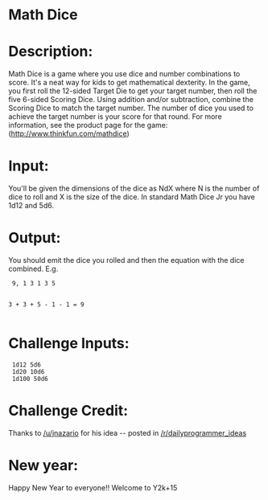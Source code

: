 # Math Dice
<div class="md"><h1>Description:</h1>
<p>Math Dice is a game where you use dice and number combinations to score. It's a neat way for kids to get mathematical dexterity. In the game, you first roll the 12-sided Target Die to get your target number, then roll the five 6-sided Scoring Dice. Using addition and/or subtraction, combine the Scoring Dice to match the target number. The number of dice you used to achieve the target number is your score for that round. For more information, see the product page for the game: (<a href="http://www.thinkfun.com/mathdice">http://www.thinkfun.com/mathdice</a>)</p>
<h1>Input:</h1>
<p>You'll be given the dimensions of the dice as NdX where N is the number of dice to roll and X is the size of the dice. In standard Math Dice Jr you have 1d12 and 5d6.</p>
<h1>Output:</h1>
<p>You should emit the dice you rolled and then the equation with the dice combined. E.g.</p>
<pre><code> 9, 1 3 1 3 5

 3 + 3 + 5 - 1 - 1 = 9
</code></pre>
<h1>Challenge Inputs:</h1>
<pre><code> 1d12 5d6
 1d20 10d6
 1d100 50d6
</code></pre>
<h1>Challenge Credit:</h1>
<p>Thanks to <a href="/u/jnazario">/u/jnazario</a> for his idea -- posted in <a href="/r/dailyprogrammer_ideas">/r/dailyprogrammer_ideas</a></p>
<h1>New year:</h1>
<p>Happy New Year to everyone!! Welcome to Y2k+15</p>
</div>
